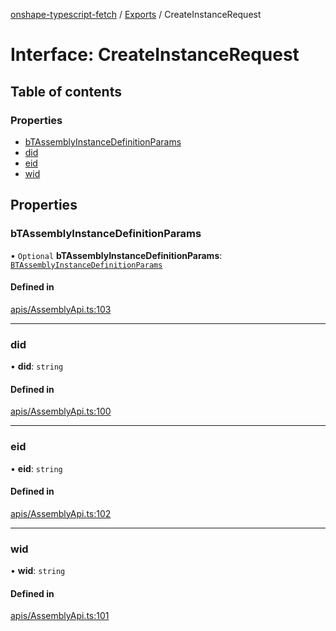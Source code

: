 [onshape-typescript-fetch](../README.md) / [Exports](../modules.md) / CreateInstanceRequest

# Interface: CreateInstanceRequest

## Table of contents

### Properties

- [bTAssemblyInstanceDefinitionParams](CreateInstanceRequest.md#btassemblyinstancedefinitionparams)
- [did](CreateInstanceRequest.md#did)
- [eid](CreateInstanceRequest.md#eid)
- [wid](CreateInstanceRequest.md#wid)

## Properties

### bTAssemblyInstanceDefinitionParams

• `Optional` **bTAssemblyInstanceDefinitionParams**: [`BTAssemblyInstanceDefinitionParams`](BTAssemblyInstanceDefinitionParams.md)

#### Defined in

[apis/AssemblyApi.ts:103](https://github.com/toebes/onshape-typescript-fetch/blob/3e11ae1/apis/AssemblyApi.ts#L103)

___

### did

• **did**: `string`

#### Defined in

[apis/AssemblyApi.ts:100](https://github.com/toebes/onshape-typescript-fetch/blob/3e11ae1/apis/AssemblyApi.ts#L100)

___

### eid

• **eid**: `string`

#### Defined in

[apis/AssemblyApi.ts:102](https://github.com/toebes/onshape-typescript-fetch/blob/3e11ae1/apis/AssemblyApi.ts#L102)

___

### wid

• **wid**: `string`

#### Defined in

[apis/AssemblyApi.ts:101](https://github.com/toebes/onshape-typescript-fetch/blob/3e11ae1/apis/AssemblyApi.ts#L101)
